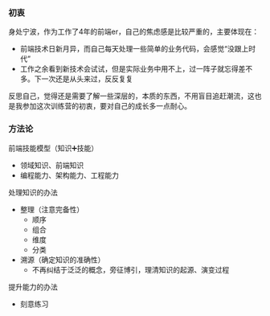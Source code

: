 ### 初衷

身处宁波，作为工作了4年的前端er，自己的焦虑感是比较严重的，主要体现在：

- 前端技术日新月异，而自己每天处理一些简单的业务代码，会感觉“没跟上时代”
- 工作之余看到新技术会试试，但是实际业务中用不上，过一阵子就忘得差不多。下一次还是从头来过，反反复复

反思自己，觉得还是需要了解一些深层的，本质的东西，不用盲目追赶潮流，这也是我参加这次训练营的初衷，要对自己的成长多一点耐心。

### 方法论

前端技能模型（知识➕技能）

- 领域知识、前端知识
- 编程能力、架构能力、工程能力

处理知识的办法

- 整理（注意完备性）
  - 顺序
  - 组合
  - 维度
  - 分类
- 溯源（确定知识的准确性）
  - 不再纠结于泛泛的概念，旁征博引，理清知识的起源、演变过程

提升能力的办法

- 刻意练习